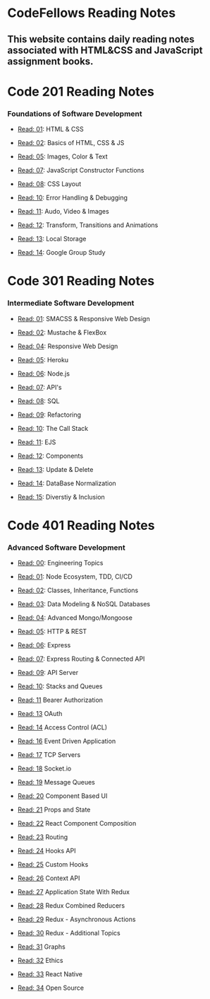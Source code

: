 #  CodeFellows Reading Notes 
## This website contains daily reading notes associated with HTML&CSS and JavaScript assignment books. 

# Code 201 Reading Notes 
### Foundations of Software Development

- [Read: 01](Class-01.md): HTML & CSS

- [Read: 02](Class-02.md): Basics of HTML, CSS & JS

- [Read: 05](Read-05.md): Images, Color & Text

- [Read: 07](JS-constructor-functions.md): JavaScript Constructor Functions

- [Read: 08](css-layout.md): CSS Layout

- [Read: 10](Class-10.md): Error Handling & Debugging

- [Read: 11](Class-11.md): Audo, Video & Images

- [Read: 12](Class-12.md): Transform, Transitions and Animations

- [Read: 13](Class-13.md): Local Storage

- [Read: 14](Class-14b.md): Google Group Study


# Code 301  Reading Notes
### Intermediate Software Development

- [Read: 01](Read-01.md): SMACSS & Responsive Web Design

- [Read: 02](Mustache-&-FlexBox.md): Mustache & FlexBox

- [Read: 04](Responsive-Web-Design.md): Responsive Web Design

- [Read: 05](Heroku.md): Heroku

- [Read: 06](Node.js.md): Node.js

- [Read: 07](APIs-continued.md): API's

- [Read: 08](SQL.md): SQL

- [Read: 09](Refactoring.md): Refactoring

- [Read: 10](The_Call_Stack.md): The Call Stack

- [Read: 11](EJS.md): EJS

- [Read: 12](Components.md): Components

- [Read: 13](update-delete.md): Update & Delete

- [Read: 14](DB-Normalization.md):  DataBase Normalization

- [Read: 15](Diversity-Inclusion.md): Diverstiy & Inclusion

# Code 401 Reading Notes
### Advanced Software Development

- [Read: 00](Engineering-Topics.md): Engineering Topics

- [Read: 01](Node-Ecosystem.md): Node Ecosystem, TDD, CI/CD

- [Read: 02](Classes-Inheritance.md): Classes, Inheritance, Functions

- [Read: 03](Data-Modeling-&-NoSQL.md): Data Modeling & NoSQL Databases

- [Read: 04](Advanced-Mongo&Mongoose.md): Advanced Mongo/Mongoose

- [Read: 05](HTTP-&-REST.md): HTTP & REST

- [Read: 06](Express.md): Express

- [Read: 07](Express&API.md): Express Routing & Connected API

- [Read: 09](API-Server.md): API Server

- [Read: 10](Stacks&Queues.md): Stacks and Queues

- [Read: 11](Bearer-Authorization.md) Bearer Authorization

- [Read: 13](OAuth.md) OAuth

- [Read: 14](Access_control(ACL).md) Access Control (ACL)

- [Read: 16](Event_Driven_Application.md) Event Driven Application

- [Read: 17](TCP_Servers.md) TCP Servers

- [Read: 18](Socket_io.md) Socket.io

- [Read: 19](Message-Queues.md) Message Queues

- [Read: 20](Component_Based_UI.md) Component Based UI

- [Read: 21](Props&State.md) Props and State

- [Read: 22](Component_composition.md) React Component Composition

- [Read: 23](Routing.md) Routing

- [Read: 24](Hooks_API.md) Hooks API 

- [Read: 25](Custom_Hooks.md) Custom Hooks

- [Read: 26](Context_API.md) Context API

- [Read: 27](Application_State_Redux.md) Application State With Redux

- [Read: 28](Redux_Combined_Reducers.md) Redux Combined Reducers

- [Read: 29](Redux_Async.md) Redux - Asynchronous Actions

- [Read: 30](Redux_Additional_Topics.md) Redux - Additional Topics

- [Read: 31](Graphs.md) Graphs

- [Read: 32](Ethics.md) Ethics 

- [Read: 33](ReactNative.md) React Native

- [Read: 34](OpenSource.md) Open Source
